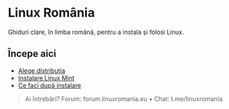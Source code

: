 # Linux România
Ghiduri clare, în limba română, pentru a instala și folosi Linux.

## Începe aici
- [Alege distribuția](ghiduri/incepatori/alege-distributia.md)
- [Instalare Linux Mint](ghiduri/incepatori/instalare-mint.md)
- [Ce faci după instalare](ghiduri/incepatori/dupa-instalare.md)

> Ai întrebări? Forum: forum.linuxromania.eu • Chat: t.me/linuxromania
